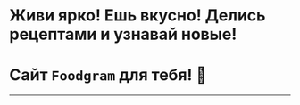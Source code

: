 # Живи ярко! Ешь вкусно! Делись рецептами и узнавай новые! 
# Сайт `Foodgram` для тебя! :spaghetti:
***

